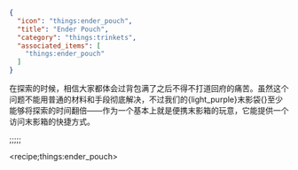 ```json
{
  "icon": "things:ender_pouch",
  "title": "Ender Pouch",
  "category": "things:trinkets",
  "associated_items": [
    "things:ender_pouch"
  ]
}
```

在探索的时候，相信大家都体会过背包满了之后不得不打道回府的痛苦。虽然这个问题不能用普通的材料和手段彻底解决，不过我们的{light_purple}末影袋{}至少能够将探索的时间翻倍——作为一个基本上就是便携末影箱的玩意，它能提供一个访问末影箱的快捷方式。

;;;;;

<recipe;things:ender_pouch>

